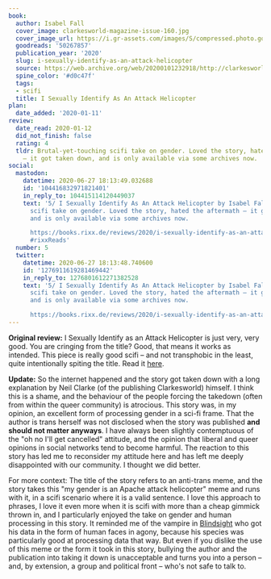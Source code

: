 ```yaml
---
book:
  author: Isabel Fall
  cover_image: clarkesworld-magazine-issue-160.jpg
  cover_image_url: https://i.gr-assets.com/images/S/compressed.photo.goodreads.com/books/1578111751l/50267857._SX98_.jpg
  goodreads: '50267857'
  publication_year: '2020'
  slug: i-sexually-identify-as-an-attack-helicopter
  source: https://web.archive.org/web/20200101232918/http://clarkesworldmagazine.com/fall_01_20/
  spine_color: '#d0c47f'
  tags:
  - scifi
  title: I Sexually Identify As An Attack Helicopter
plan:
  date_added: '2020-01-11'
review:
  date_read: 2020-01-12
  did_not_finish: false
  rating: 4
  tldr: Brutal-yet-touching scifi take on gender. Loved the story, hated the aftermath
    – it got taken down, and is only available via some archives now.
social:
  mastodon:
    datetime: 2020-06-27 18:13:49.032688
    id: '104416832971821401'
    in_reply_to: 104415114120449037
    text: '5/ I Sexually Identify As An Attack Helicopter by Isabel Fall. Brutal-yet-touching
      scifi take on gender. Loved the story, hated the aftermath – it got taken down,
      and is only available via some archives now.

      https://books.rixx.de/reviews/2020/i-sexually-identify-as-an-attack-helicopter/
      #rixxReads'
  number: 5
  twitter:
    datetime: 2020-06-27 18:13:48.740600
    id: '1276911619281469442'
    in_reply_to: 1276801612271382528
    text: '5/ I Sexually Identify As An Attack Helicopter by Isabel Fall. Brutal-yet-touching
      scifi take on gender. Loved the story, hated the aftermath – it got taken down,
      and is only available via some archives now.

      https://books.rixx.de/reviews/2020/i-sexually-identify-as-an-attack-helicopter/'
---
```


**Original review:** I Sexually Identify as an Attack Helicopter is just very, very good. You are cringing from the title?
Good, that means it works as intended.  This piece is really good scifi – and not transphobic in the least, quite
intentionally spiting the title.  Read it <a target="_blank" href="http://clarkesworldmagazine.com/fall_01_20/"
rel="nofollow">here</a>.

**Update:** So the internet happened and the story got taken down with a long explanation by Neil Clarke (of the
publishing Clarkesworld) himself. I think this is a shame, and the behaviour of the people forcing the takedown (often
from within the queer community) is atrocious. This story was, in my opinion, an excellent form of processing gender in
a sci-fi frame. That the author is trans herself was not disclosed when the story was published **and should not matter
anyways**. I have always been slightly contemptuous of the "oh no I'll get cancelled"  attitude, and the opinion that
liberal and queer opinions in social networks tend to become harmful. The reaction to this story has led me to
reconsider my attitude here and has left me deeply disappointed with our community. I thought we did better.

For more context: The title of the story refers to an anti-trans meme, and the story takes this "my gender is an Apache
attack helicopter" meme and runs with it, in a scifi scenario where it is a valid sentence. I love this approach to
phrases, I love it even more when it is scifi with more than a cheap gimmick thrown in, and I particularly enjoyed the
take on gender and human processing in this story. It reminded me of the vampire in
[Blindsight](https://books.rixx.de/reviews/2019/blindsight/) who got his data in the form of human faces in agony,
because his species was particularly good at processing data that way. But even if you dislike the use of this meme or
the form it took in this story, bullying the author and the publication into taking it down is unacceptable and turns
you into a person – and, by extension, a group and political front – who's not safe to talk to.
